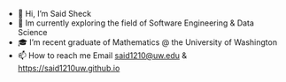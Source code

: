 - 👋 Hi, I’m Said Sheck
- 🌱 Im currently exploring the field of Software Engineering & Data Science 
- 🎓 I’m recent graduate of Mathematics @ the University of Washington
- 📫 How to reach me Email said1210@uw.edu & https://said1210uw.github.io

<!---
said1210UW/said1210UW is a ✨ special ✨ repository because its `README.md` (this file) appears on your GitHub profile.
You can click the Preview link to take a look at your changes.
--->
